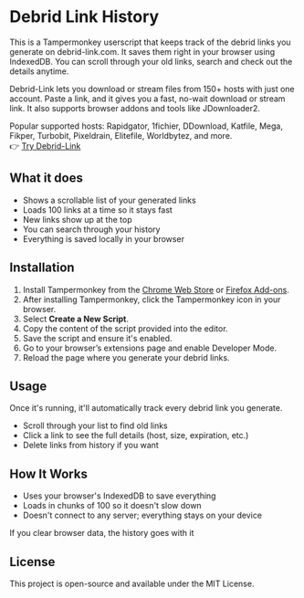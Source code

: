 # Debrid Link History

This is a Tampermonkey userscript that keeps track of the debrid links you generate on debrid-link.com. It saves them right in your browser using IndexedDB. You can scroll through your old links, search and check out the details anytime.

Debrid-Link lets you download or stream files from 150+ hosts with just one account. Paste a link, and it gives you a fast, no-wait download or stream link. It also supports browser addons and tools like JDownloader2.

Popular supported hosts: Rapidgator, 1fichier, DDownload, Katfile, Mega, Fikper, Turbobit, Pixeldrain, Elitefile, Worldbytez, and more.  
👉 [Try Debrid-Link](https://debrid-link.com/id/ZHh8o)

## What it does

- Shows a scrollable list of your generated links
- Loads 100 links at a time so it stays fast
- New links show up at the top
- You can search through your history
- Everything is saved locally in your browser

## Installation

1. Install Tampermonkey from the [Chrome Web Store](https://chrome.google.com/webstore/detail/tampermonkey/dhdgffkkebhmkfjojejmpbldmpobfkfo) or [Firefox Add-ons](https://addons.mozilla.org/en-US/firefox/addon/tampermonkey/).
2. After installing Tampermonkey, click the Tampermonkey icon in your browser.
3. Select **Create a New Script**.
4. Copy the content of the script provided into the editor.
5. Save the script and ensure it's enabled.
6. Go to your browser’s extensions page and enable Developer Mode.
7. Reload the page where you generate your debrid links.

## Usage

Once it's running, it'll automatically track every debrid link you generate.
- Scroll through your list to find old links
- Click a link to see the full details (host, size, expiration, etc.)
- Delete links from history if you want

## How It Works

- Uses your browser's IndexedDB to save everything
- Loads in chunks of 100 so it doesn't slow down
- Doesn't connect to any server; everything stays on your device

If you clear browser data, the history goes with it

## License

This project is open-source and available under the MIT License.
